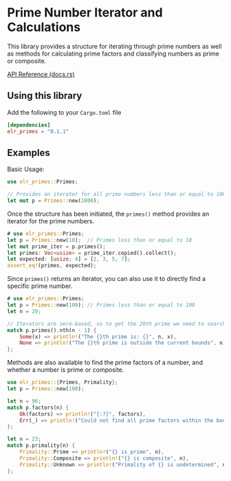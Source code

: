 # Prime Number Iterator and Calculations

This library provides a structure for iterating through prime numbers
as well as methods for calculating prime factors and classifying
numbers as prime or composite.

[API Reference (docs.rs)](https://https://docs.rs/elr_primes/0.1.1)

## Using this library

Add the following to your `Cargo.toml` file

```toml
[dependencies]
elr_primes = "0.1.1"
```

## Examples

Basic Usage:

```rust
use elr_primes::Primes;

// Provides an iterator for all prime numbers less than or equal to 1000
let mut p = Primes::new(1000);
```

Once the structure has been initiated, the `primes()` method provides an iterator
for the prime numbers.

```rust
# use elr_primes::Primes;
let p = Primes::new(10);  // Primes less than or equal to 10
let mut prime_iter = p.primes();
let primes: Vec<usize> = prime_iter.copied().collect();
let expected: [usize; 4] = [2, 3, 5, 7];
assert_eq!(primes, expected);
```

Since `primes()` returns an iterator, you can also use it to directly find a specific
prime number.

```rust
# use elr_primes::Primes;
let p = Primes::new(100); // Primes less than or equal to 100
let n = 20;

// Iterators are zero-based, so to get the 20th prime we need to search for the 19th
match p.primes().nth(n - 1) {
    Some(x) => println!("The {}th prime is: {}", n, x),
    None => println!("The {}th prime is outside the current bounds", n)
};
```

Methods are also available to find the prime factors of a number, and whether a
number is prime or composite.

```rust
use elr_primes::{Primes, Primality};
let p = Primes::new(100);

let n = 96;
match p.factors(n) {
    Ok(factors) => println!("{:?}", factors),
    Err(_) => println!("Could not find all prime factors within the bounds"),
};

let n = 23;
match p.primality(n) {
    Primality::Prime => println!("{} is prime", n),
    Primality::Composite => println!("{} is composite", n),
    Primality::Unknown => println!("Primality of {} is undetermined", n),
};
```

